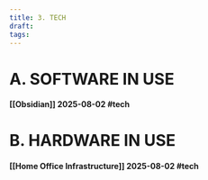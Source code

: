 ```yaml
---
title: 3. TECH
draft:
tags:
---
```


# A. SOFTWARE IN USE

#### [[Obsidian]] 2025-08-02 #tech 



# B. HARDWARE IN USE

#### [[Home Office Infrastructure]] 2025-08-02 #tech

